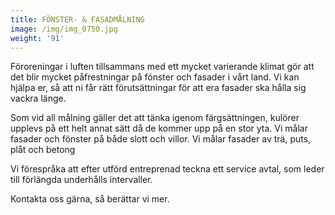 ```yaml
---
title: FÖNSTER- & FASADMÅLNING
image: /img/img_0750.jpg
weight: '91'
---
```

Föroreningar i luften tillsammans med ett mycket varierande klimat gör att det blir mycket påfrestningar på fönster och fasader i vårt land. Vi kan hjälpa er, så att ni får rätt förutsättningar för att era fasader ska hålla sig vackra länge.

Som vid all målning gäller det att tänka igenom färgsättningen, kulörer upplevs på ett helt annat sätt då de kommer upp på en stor yta. Vi målar fasader och fönster på både slott och villor. Vi målar fasader av trä, puts, plåt och betong

Vi förespråka att efter utförd entreprenad teckna ett service avtal, som leder till förlängda underhålls intervaller.

Kontakta oss gärna, så berättar vi mer.
